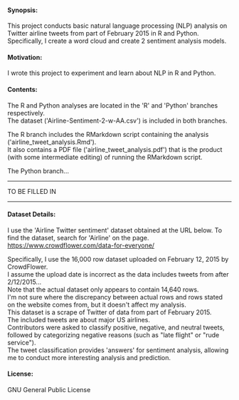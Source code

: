 #### Synopsis:
This project conducts basic natural language processing (NLP) analysis on Twitter airline tweets from part of February 2015 in R and Python. Specifically, I create a word cloud and create 2 sentiment analysis models.

#### Motivation:
I wrote this project to experiment and learn about NLP in R and Python.

#### Contents:
The R and Python analyses are located in the 'R' and 'Python' branches respectively. <br />
The dataset ('Airline-Sentiment-2-w-AA.csv') is included in both branches.

The R branch includes the RMarkdown script containing the analysis ('airline_tweet_analysis.Rmd'). <br />
It also contains a PDF file ('airline_tweet_analysis.pdf') that is the product (with some intermediate editing) of running the RMarkdown script.

The Python branch...
***
TO BE FILLED IN
***

#### Dataset Details:
I use the 'Airline Twitter sentiment' dataset obtained at the URL below. To find the dataset, search for 'Airline' on the page. <br />
https://www.crowdflower.com/data-for-everyone/

Specifically, I use the 16,000 row dataset uploaded on February 12, 2015 by CrowdFlower. <br />
I assume the upload date is incorrect as the data includes tweets from after 2/12/2015... <br />
Note that the actual dataset only appears to contain 14,640 rows. <br />
I'm not sure where the discrepancy between actual rows and rows stated on the website comes from, but it doesn't affect my analysis. <br />
This dataset is a scrape of Twitter of data from part of February 2015. <br />
The included tweets are about major US airlines. <br />
Contributors were asked to classify positive, negative, and neutral tweets, followed by categorizing negative reasons (such as "late flight" or "rude service"). <br />
The tweet classification provides 'answers' for sentiment analysis, allowing me to conduct more interesting analysis and prediction.

#### License:
GNU General Public License
